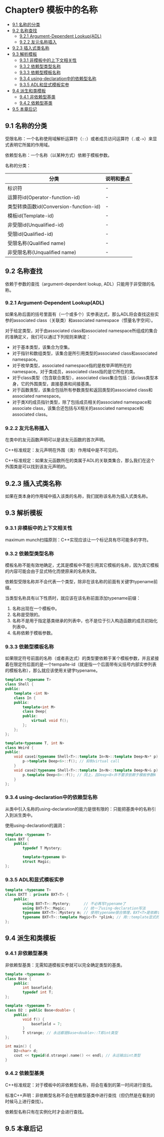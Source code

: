 # Chapter9 模板中的名称


<!-- vim-markdown-toc GFM -->

* [9.1 名称的分类](#91-名称的分类)
* [9.2 名称查找](#92-名称查找)
    - [9.2.1 Argument-Dependent Lookup(ADL)](#921-argument-dependent-lookupadl)
    - [9.2.2 友元名称插入](#922-友元名称插入)
* [9.2.3 插入式类名称](#923-插入式类名称)
* [9.3 解析模板](#93-解析模板)
    - [9.3.1 非模板中的上下文相关性](#931-非模板中的上下文相关性)
    - [9.3.2 依赖型类型名称](#932-依赖型类型名称)
    - [9.3.3 依赖型模板名称](#933-依赖型模板名称)
    - [9.3.4 using-declaration中的依赖型名称](#934-using-declaration中的依赖型名称)
    - [9.3.5 ADL和显式模板实参](#935-adl和显式模板实参)
* [9.4 派生和类模板](#94-派生和类模板)
    - [9.4.1 非依赖型基类](#941-非依赖型基类)
    - [9.4.2 依赖型基类](#942-依赖型基类)
* [9.5 本章后记](#95-本章后记)

<!-- vim-markdown-toc -->



## 9.1 名称的分类

受限名称：一个名称使用域解析运算符（`::`）或者成员访问运算符（`.`或`->`）来显式表明它所属的作用域。

依赖型名称：一个名称（以某种方式）依赖于模板参数。

名称的分类：

| 分类                                   | 说明和要点 |
|----------------------------------------|------------|
| 标识符                                 | -          |
| 运算符id(Operator-function-id)         | -          |
| 类型转换函数id(Conversion-function-id) | -          |
| 模板id(Template-id)                    | -          |
| 非受限id(Unqualified-id)               | -          |
| 受限id(Qualified-id)                   | -          |
| 受限名称(Qualified name)               | -          |
| 非受限名称(Unqualified name)           | -          |



## 9.2 名称查找

依赖于参数的查找（argument-dependent lookup, ADL）只能用于非受限的名称。

### 9.2.1 Argument-Dependent Lookup(ADL)

如果名称后面的括号里面有（一个或多个）实参表达式，那么ADL将会查找这些实参的associated class（关联类）和associated namespace（惯量名字空间）。

对于给定类型，对于由associated class和associated namespace所组成的集合的准确定义，我们可以通过下列规则来确定：

- 对于基本类型，该集合为空集。
- 对于指针和数组类型，该集合是所引用类型的associated class和associated namespace。
- 对于枚举类型，associated namespace指的是枚举声明所在的namespace。对于类成员，associated class指的是它所在的类。
- 对于class类型（包含联合类型），associated class集合包括：该class类型本身，它的外围类型，直接基类和间接基类。
- 对于函数类型，该集合包括所有参数类型和返回类型的associated class和associated namespace。
- 对于类X的成员指针类型，除了包括成员相关的associated namespace和associate class，该集合还包括与X相关的associated namespace和associated class。

### 9.2.2 友元名称插入

在类中的友元函数声明可以是该友元函数的首次声明。

C++标准规定：友元声明在外围（类）作用域中是不可见的。

C++标准规定：如果友元函数所在的类属于ADL的关联类集合，那么我们在这个外围类是可以找到该友元声明的。

## 9.2.3 插入式类名称

如果在类本身的作用域中插入该类的名称，我们就称该名称为插入式类名称。



## 9.3 解析模板

### 9.3.1 非模板中的上下文相关性

maximum munch扫描原则：C++实现应该让一个标记具有尽可能多的字符。

### 9.3.2 依赖型类型名称

模板名称不能有效地确定，尤其是模板中不能引用其它模板的名称，因为其它模板的内容可能会由于显式特化而使原来的名称失效。

依赖型受限名称并不会代表一个类型，除非在该名称的前面有关键字typename前缀。

当类型名称具有以下性质时，就应该在该名称前面添加typename前缀：

1. 名称出现在一个模板中。
2. 名称是受限的。
3. 名称不是用于指定基类继承的列表中，也不是位于引入构造函数的成员初始化列表中。
4. 名称依赖于模板参数。

### 9.3.3 依赖型模板名称

如果限定符号前面的名称（或者表达式）的类型要依赖于某个模板参数，并且紧接着在限定符后面的是一个tempalte-id（就是指一个后面带有尖括号内部实参列表的模板名称），那么就应该使用关键字typename。

```c++
template <typename T>
class Shell {
public:
    template <int N>
    class In {
    public:
        template<int M>
        class Deep{
        public:
            virtual void f();
        };
    };
};

template<typename T, int N>
class Weird {
public:
    void case1(typename Shell<T>::template In<N>::template Deep<N>* p) {
        p->template Deep<6>::f(); // 抑制virtual call
    }
    void case2(typename Shell<T>::template In<N>::template Deep<N>& p) {
        p.template Deep<8>::f(); // 同上，且Deep<8>并不要求依赖于模板参数N
    }
};
```

### 9.3.4 using-declaration中的依赖型名称

从类中引入名称的using-declaration的能力是很有限的：只能把基类中的名称引入到派生类中。

使用using-declaration的漏洞：

```c++
template <typename T>
class BXT {
    public:
        typedef T Mystery;

        template<typename U>
        struct Magic;
};
```

### 9.3.5 ADL和显式模板实参

```c++
template <typename T>
class DXTT : private BXT<T> {
    public:
        using BXT<T>::Mystery;      // 不必再写typename了
        using BXT<T>::Magic;        // 统一了using-declaration写法
        typename BXT<T>::Mystery m; // 使用typename很合情理，BXT<T>是依赖名称
        typename BXT<T>::template Magic<T> *plink; // 用::template显式的表示Magic是一个模板
};
```



## 9.4 派生和类模板

### 9.4.1 非依赖型基类

非依赖型基类：无需知道模板实参就可以完全确定类型的基类。

```c++
template <typename X>
class Base {
    public:
        int basefield;
        typedef int T;
};

template <typename T>
class D2 : public Base<double> {
    public:
        void f() {
            basefield = 7;
        }
        T strange; // 永远都是Base<double>::T即int类型
};

int main() {
    D2<char> d;
    cout << typeid(d.strange).name() << endl; // 永远输出int类型
}
```

### 9.4.2 依赖型基类

C++标准规定：对于模板中的非依赖型名称，将会在看到的第一时间进行查找。

标准C++声明：非依赖型名称不会在依赖型基类中进行查找（但仍然是在看到的时候马上进行查找）。

依赖型名称只有在实例化时才会进行查找。



## 9.5 本章后记



